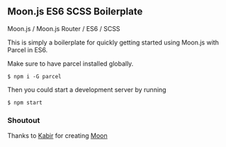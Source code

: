 ## Moon.js ES6 SCSS Boilerplate
Moon.js / Moon.js Router / ES6 / SCSS

This is simply a boilerplate for quickly getting started using Moon.js with Parcel in ES6.

Make sure to have parcel installed globally.
```
$ npm i -G parcel
```

Then you could start a development server by running
```
$ npm start
```

### Shoutout
Thanks to [Kabir](https://github.com/kbrsh) for creating [Moon](https://github.com/kbrsh/moon)
